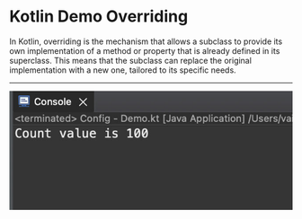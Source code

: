 # Kotlin Demo Overriding

In Kotlin, overriding is the mechanism that allows a subclass to provide its own implementation of a method or property that is already defined in its superclass. This means that the subclass can replace the original implementation with a new one, tailored to its specific needs.
___

[![Vaibhav Mojidra - 1.jpeg](https://raw.githubusercontent.com/VaibhavMojidra/Kotlin---Demo-Overriding/master/output/1.jpeg "Vaibhav Mojidra")](https://vaibhavmojidra.github.io/site/)